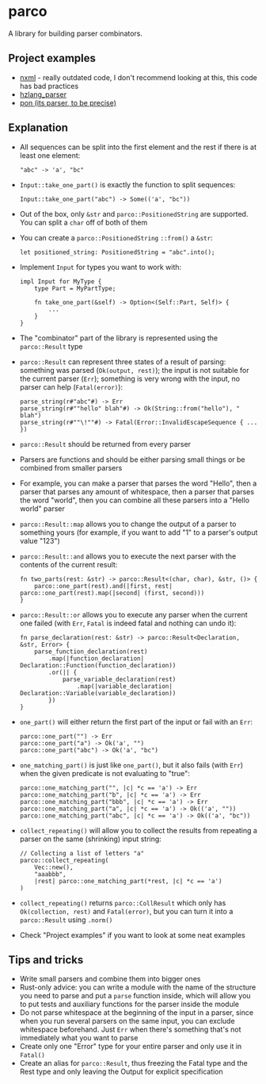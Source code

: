 # parco

A library for building parser combinators.

## Project examples

* [nxml](https://github.com/megahomyak/nxml) - really outdated code, I don't recommend looking at this, this code has bad practices
* [hzlang_parser](https://github.com/megahomyak/hzlang_parser)
* [pon (its parser, to be precise)](https://github.com/megahomyak/pon/blob/master/src/parser.rs)

## Explanation

* All sequences can be split into the first element and the rest if there is at least one element:

    ```
    "abc" -> 'a', "bc"
    ```

* `Input::take_one_part()` is exactly the function to split sequences:

    ```
    Input::take_one_part("abc") -> Some(('a', "bc"))
    ```

* Out of the box, only `&str` and `parco::PositionedString` are supported. You can split a `char` off of both of them
* You can create a `parco::PositionedString` `::from()` a `&str`:

    ```
    let positioned_string: PositionedString = "abc".into();
    ```

* Implement `Input` for types you want to work with:

    ```
    impl Input for MyType {
        type Part = MyPartType;

        fn take_one_part(&self) -> Option<(Self::Part, Self)> {
            ...
        }
    }
    ```

* The "combinator" part of the library is represented using the `parco::Result` type
* `parco::Result` can represent three states of a result of parsing: something was parsed (`Ok(output, rest)`); the input is not suitable for the current parser (`Err`); something is very wrong with the input, no parser can help (`Fatal(error)`):

    ```
    parse_string(r#"abc"#) -> Err
    parse_string(r#""hello" blah"#) -> Ok(String::from("hello"), " blah")
    parse_string(r#""\!""#) -> Fatal(Error::InvalidEscapeSequence { ... })
    ```

* `parco::Result` should be returned from every parser
* Parsers are functions and should be either parsing small things or be combined from smaller parsers
* For example, you can make a parser that parses the word "Hello", then a parser that parses any amount of whitespace, then a parser that parses the word "world", then you can combine all these parsers into a "Hello world" parser
* `parco::Result::map` allows you to change the output of a parser to something yours (for example, if you want to add "1" to a parser's output value "123")
* `parco::Result::and` allows you to execute the next parser with the contents of the current result:

    ```
    fn two_parts(rest: &str) -> parco::Result<(char, char), &str, ()> {
        parco::one_part(rest).and(|first, rest| parco::one_part(rest).map(|second| (first, second)))
    }
    ```

* `parco::Result::or` allows you to execute any parser when the current one failed (with `Err`, `Fatal` is indeed fatal and nothing can undo it):

    ```
    fn parse_declaration(rest: &str) -> parco::Result<Declaration, &str, Error> {
        parse_function_declaration(rest)
            .map(|function_declaration| Declaration::Function(function_declaration))
            .or(|| {
                parse_variable_declaration(rest)
                    .map(|variable_declaration| Declaration::Variable(variable_declaration))
            })
    }
    ```

* `one_part()` will either return the first part of the input or fail with an `Err`:

    ```
    parco::one_part("") -> Err
    parco::one_part("a") -> Ok('a', "")
    parco::one_part("abc") -> Ok('a', "bc")
    ```

* `one_matching_part()` is just like `one_part()`, but it also fails (with `Err`) when the given predicate is not evaluating to "true":

    ```
    parco::one_matching_part("", |c| *c == 'a') -> Err
    parco::one_matching_part("b", |c| *c == 'a') -> Err
    parco::one_matching_part("bbb", |c| *c == 'a') -> Err
    parco::one_matching_part("a", |c| *c == 'a') -> Ok(('a', ""))
    parco::one_matching_part("abc", |c| *c == 'a') -> Ok(('a', "bc"))
    ```

* `collect_repeating()` will allow you to collect the results from repeating a parser on the same (shrinking) input string:

    ```
    // Collecting a list of letters "a"
    parco::collect_repeating(
        Vec::new(),
        "aaabbb",
        |rest| parco::one_matching_part(*rest, |c| *c == 'a')
    )
    ```

* `collect_repeating()` returns `parco::CollResult` which only has `Ok(collection, rest)` and `Fatal(error)`, but you can turn it into a `parco::Result` using `.norm()`
* Check "Project examples" if you want to look at some neat examples

## Tips and tricks

* Write small parsers and combine them into bigger ones
* Rust-only advice: you can write a module with the name of the structure you need to parse and put a `parse` function inside, which will allow you to put tests and auxiliary functions for the parser inside the module
* Do not parse whitespace at the beginning of the input in a parser, since when you run several parsers on the same input, you can exclude whitespace beforehand. Just `Err` when there's something that's not immediately what you want to parse
* Create only one "Error" type for your entire parser and only use it in `Fatal()`
* Create an alias for `parco::Result`, thus freezing the Fatal type and the Rest type and only leaving the Output for explicit specification
